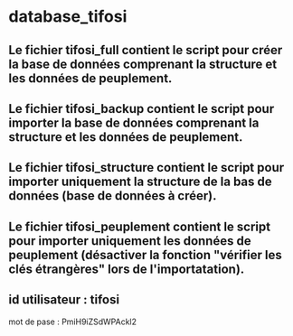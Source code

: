 # database_tifosi

## Le fichier tifosi_full contient le script pour créer la base de données comprenant la structure et les données de peuplement.

## Le fichier tifosi_backup contient le script pour importer la base de données comprenant la structure et les données de peuplement.

## Le fichier tifosi_structure contient le script pour importer uniquement la structure de la bas de données (base de données à créer).

## Le fichier tifosi_peuplement contient le script pour importer uniquement les données de peuplement (désactiver la fonction "vérifier les clés étrangères" lors de l'importatation).

## id utilisateur : tifosi
   mot de pase : PmiH9iZSdWPAckl2
